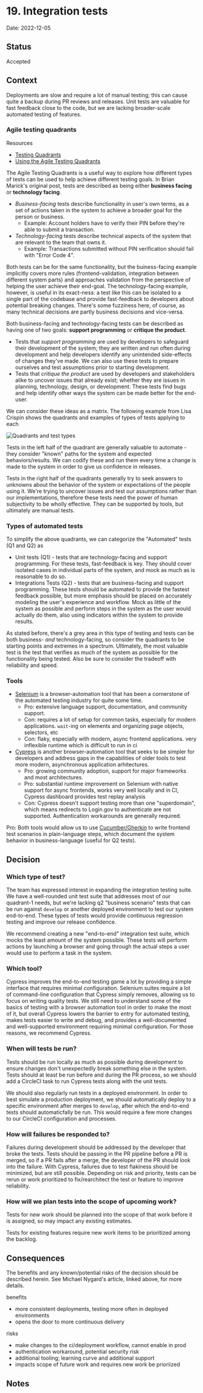 # 19. Integration tests

Date: 2022-12-05

## Status

Accepted

## Context

Deployments are slow and require a lot of manual testing; this can cause quite a backup during PR reviews and releases. Unit tests are valuable for fast feedback close to the code, but we are lacking broader-scale automated testing of features.

### Agile testing quadrants

Resources
* [Testing Quadrants](http://www.exampler.com/old-blog/2003/08/22/#agile-testing-project-2)
* [Using the Agile Testing Quadrants](https://lisacrispin.com/2011/11/08/using-the-agile-testing-quadrants/)

The Agile Testing Quadrants is a useful way to explore how different types of tests can be used to help achieve different testing goals. In Brian Marick's original post, tests are described as being either **business facing** or **technology facing**.

* _Business-facing_ tests describe functionality in user's own terms, as a set of actions taken in the system to achieve a broader goal for the person or business.
   * Example: Account holders have to verify their PIN before they're able to submit a transaction.
* _Technology-facing_ tests describe technical aspects of the system that are relevant to the team that owns it.
   * Example: Transactions submitted without PIN verification should fail with "Error Code 4".

Both tests can be for the same functionality, but the buiness-facing example implicitly covers more rules (frontend-validation, integration between different system parts) and approaches validation from the perspective of helping the user achieve their end-goal. The technology-facing example, however, is useful in its exact-ness: a test like this can be isolated to a single part of the codebase and provide fast-feedback to developers about potential breaking changes. There's some fuzziness here, of course, as many technical decisions are partly business decisions and vice-versa.


Both business-facing and technology-facing tests can be described as having one of two goals: **support programming** or **critique the product**.

* Tests that _support programming_ are used by developers to safeguard their development of the system; they are written and run often during development and help developers identify any unintended side-effects of changes they've made. We can also use these tests to prepare ourselves and test assumptions prior to starting development.
* Tests that _critique the product_ are used by developers and stakeholders alike to uncover issues that already exist; whether they are issues in planning, technology, design, or development. These tests find bugs and help identify other ways the system can be made better for the end-user.


We can consider these ideas as a matrix. The following example from Lisa Crispin shows the quadrants and examples of types of tests applying to each

![Quadrants and test types](http://www.exampler.com/testing-com/blog/agile/test-matrix.jpg)

Tests in the left half of the quadrant are generally valuable to automate - they consider "known" paths for the system and expected behaviors/results. We can codify these and run them every time a change is made to the system in order to give us confidence in releases.

Tests in the right half of the quadrants generally try to seek answers to unknowns about the behavior of the system or expectations of the people using it. We're trying to uncover issues and test our assumptions rather than our implementations, therefore these tests need the power of human subjectivity to be wholly effective. They can be supported by tools, but ultimately are manual tests.

### Types of automated tests

To simplify the above quadrants, we can categorize the "Automated" tests (Q1 and Q2) as

* Unit tests (Q1) - tests that are technology-facing and support programming. For these tests, fast-feedback is key. They should cover isolated cases in individual parts of the system, and mock as much as is reasonable to do so.
* Integrations Tests (Q2) - tests that are business-facing and support programming. These tests should be automated to provide the fastest feedback possible, but more emphasis should be placed on accurately modeling the user's experience and workflow. Mock as little of the system as possible and perform steps in the system as the user would actually do them, also using indicators within the system to provide results.

As stated before, there's a grey area in this type of testing and tests can be both business- _and_ technology-facing, so consider the quadrants to be starting points and extremes in a spectrum. Ultimately, the most valuable test is the test that verifies as much of the system as possible for the functionality being tested. Also be sure to consider the tradeoff with reliability and speed.

### Tools

* [Selenium](https://www.selenium.dev/) is a browser-automation tool that has been a cornerstone of the automated testing industry for quite some time.
   * Pro: extensive language support, documentation, and community support.
   * Con: requires a lot of setup for common tasks, especially for modern applications. `wait`-ing on elements and organizing page objects, selectors, etc
   * Con: flaky, especially with modern, async frontend applications. very inflexible runtime which is difficult to run in ci
* [Cypress](https://www.cypress.io/) is another browser-automation tool that seeks to be simpler for developers and address gaps in the capabilities of older tools to test more modern, asynchronous application arhitectures.
   * Pro: growing community adoption, support for major frameworks and most architectures.
   * Pro: substantial runtime improvement on Selenium with native support for async frontends, works very well locally and in CI, Cypress dashboard provides test replay analysis
   * Con: Cypress doesn't support testing more than one "superdomain", which means redirects to Login.gov to authenticate are not supported. Authentication workarounds are generally required.

Pro: Both tools would allow us to use [Cucumber/Gherkin](https://cucumber.io/docs/gherkin/) to write frontend test scenarios in plain-language steps, which document the system behavior in business-language (useful for Q2 tests).



## Decision


### Which type of test?

The team has expressed interest in expanding the integration testing suite. We have a well-rounded unit test suite that addresses most of our quadrant-1 needs, but we're lacking q2 "business scenario" tests that can be run against `develop` or another deployed environment to test our system end-to-end. These types of tests would provide continuous regression testing and improve our release confidence.

We recommend creating a new "end-to-end" integration test suite, which mocks the least amount of the system possible. These tests will perform actions by launching a browser and going through the actual steps a user would use to perform a task in the system.

### Which tool?

Cypress improves the end-to-end testing game a lot by providing a simple interface that requires minimal configuration. Selenium suites require a lot of command-line configuration that Cypress simply removes, allowing us to focus on writing quality tests. We still need to understand some of the basics of testing with a browser automation tool in order to make the most of it, but overall Cypress lowers the barrier to entry for automated testing, makes tests easier to write and debug, and provides a well-documented and well-supported environment requiring minimal configuration. For those reasons, we recommend Cypress.

### When will tests be run?

Tests should be run locally as much as possible during development to ensure changes don't unexpectedly break something else in the system. Tests should at least be run before and during the PR process, so we should add a CircleCI task to run Cypress tests along with the unit tests.

We should also regularly run tests in a deployed environment. In order to best simulate a production deployment, we should automatically deploy to a specific environment after merges to `develop`, after which the end-to-end tests should automaticfally be run. This would require a few more changes to our CircleCI configuration and processes.

### How will failures be responded to?

Failures during development should be addressed by the developer that broke the tests. Tests should be passing in the PR pipeline before a PR is merged, so if a PR fails after a merge, the developer of the PR should look into the failure. With Cypress, failures due to test flakiness should be minimized, but are still possible. Depending on risk and priority, tests can be rerun or work prioritized to fix/rearchitect the test or feature to improve reliability.

### How will we plan tests into the scope of upcoming work?

Tests for new work should be planned into the scope of that work before it is assigned, so may impact any existing estimates.

Tests for existing features require new work items to be prioritized among the backlog.

## Consequences

The benefits and any known/potential risks of the decision should be described herein. See Michael Nygard's article, linked above, for more details.

benefits
- more consistent deployments, testing more often in deployed environments
- opens the door to more continuous delivery

risks
- make changes to the ci/deployment workflow, cannot enable in prod
- authentication workaround, potential security risk
- additional tooling; learning curve and additional support
- impacts scope of future work and requires new work be prioriized

## Notes


